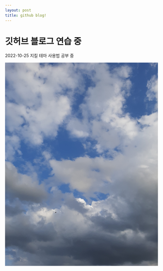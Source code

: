 ```yaml
---
layout: post
title: github blog!
---
```



# 깃허브 블로그 연습 중
2022-10-25 지킬 테마 사용법 공부 중

![게임 스크린샷](/images/KakaoTalk_20221025_200934538.jpg)
